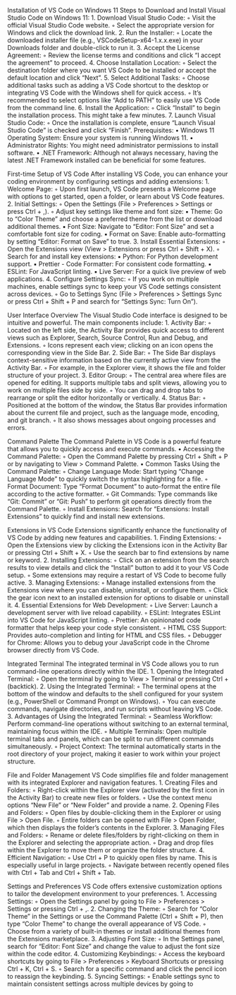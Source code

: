 Installation of VS Code on Windows 11
Steps to Download and Install Visual Studio Code on Windows 11:
    1. Download Visual Studio Code:
        ◦ Visit the official Visual Studio Code website.
        ◦ Select the appropriate version for Windows and click the download link.
    2. Run the Installer:
        ◦ Locate the downloaded installer file (e.g., VSCodeSetup-x64-1.x.x.exe) in your Downloads folder and double-click to run it.
    3. Accept the License Agreement:
        ◦ Review the license terms and conditions and click “I accept the agreement” to proceed.
    4. Choose Installation Location:
        ◦ Select the destination folder where you want VS Code to be installed or accept the default location and click “Next”.
    5. Select Additional Tasks:
        ◦ Choose additional tasks such as adding a VS Code shortcut to the desktop or integrating VS Code with the Windows shell for quick access.
        ◦ It’s recommended to select options like “Add to PATH” to easily use VS Code from the command line.
    6. Install the Application:
        ◦ Click “Install” to begin the installation process. This might take a few minutes.
    7. Launch Visual Studio Code:
        ◦ Once the installation is complete, ensure “Launch Visual Studio Code” is checked and click “Finish”.
Prerequisites:
    • Windows 11 Operating System: Ensure your system is running Windows 11.
    • Administrator Rights: You might need administrator permissions to install software.
    • .NET Framework: Although not always necessary, having the latest .NET Framework installed can be beneficial for some features.

First-time Setup of VS Code
After installing VS Code, you can enhance your coding environment by configuring settings and adding extensions:
    1. Welcome Page:
        ◦ Upon first launch, VS Code presents a Welcome page with options to get started, open a folder, or learn about VS Code features.
    2. Initial Settings:
        ◦ Open the Settings (File > Preferences > Settings or press Ctrl + ,).
        ◦ Adjust key settings like theme and font size:
            ▪ Theme: Go to “Color Theme” and choose a preferred theme from the list or download additional themes.
            ▪ Font Size: Navigate to “Editor: Font Size” and set a comfortable font size for coding.
            ▪ Format on Save: Enable auto-formatting by setting “Editor: Format on Save” to true.
    3. Install Essential Extensions:
        ◦ Open the Extensions view (View > Extensions or press Ctrl + Shift + X).
        ◦ Search for and install key extensions:
            ▪ Python: For Python development support.
            ▪ Prettier - Code Formatter: For consistent code formatting.
            ▪ ESLint: For JavaScript linting.
            ▪ Live Server: For a quick live preview of web applications.
    4. Configure Settings Sync:
        ◦ If you work on multiple machines, enable settings sync to keep your VS Code settings consistent across devices.
        ◦ Go to Settings Sync (File > Preferences > Settings Sync or press Ctrl + Shift + P and search for “Settings Sync: Turn On”).

User Interface Overview
The Visual Studio Code interface is designed to be intuitive and powerful. The main components include:
    1. Activity Bar:
        ◦ Located on the left side, the Activity Bar provides quick access to different views such as Explorer, Search, Source Control, Run and Debug, and Extensions.
        ◦ Icons represent each view; clicking on an icon opens the corresponding view in the Side Bar.
    2. Side Bar:
        ◦ The Side Bar displays context-sensitive information based on the currently active view from the Activity Bar.
        ◦ For example, in the Explorer view, it shows the file and folder structure of your project.
    3. Editor Group:
        ◦ The central area where files are opened for editing. It supports multiple tabs and split views, allowing you to work on multiple files side by side.
        ◦ You can drag and drop tabs to rearrange or split the editor horizontally or vertically.
    4. Status Bar:
        ◦ Positioned at the bottom of the window, the Status Bar provides information about the current file and project, such as the language mode, encoding, and git branch.
        ◦ It also shows messages about ongoing processes and errors.

Command Palette
The Command Palette in VS Code is a powerful feature that allows you to quickly access and execute commands.
    • Accessing the Command Palette:
        ◦ Open the Command Palette by pressing Ctrl + Shift + P or by navigating to View > Command Palette.
    • Common Tasks Using the Command Palette:
        ◦ Change Language Mode: Start typing “Change Language Mode” to quickly switch the syntax highlighting for a file.
        ◦ Format Document: Type “Format Document” to auto-format the entire file according to the active formatter.
        ◦ Git Commands: Type commands like “Git: Commit” or “Git: Push” to perform git operations directly from the Command Palette.
        ◦ Install Extensions: Search for “Extensions: Install Extensions” to quickly find and install new extensions.

Extensions in VS Code
Extensions significantly enhance the functionality of VS Code by adding new features and capabilities.
    1. Finding Extensions:
        ◦ Open the Extensions view by clicking the Extensions icon in the Activity Bar or pressing Ctrl + Shift + X.
        ◦ Use the search bar to find extensions by name or keyword.
    2. Installing Extensions:
        ◦ Click on an extension from the search results to view details and click the “Install” button to add it to your VS Code setup.
        ◦ Some extensions may require a restart of VS Code to become fully active.
    3. Managing Extensions:
        ◦ Manage installed extensions from the Extensions view where you can disable, uninstall, or configure them.
        ◦ Click the gear icon next to an installed extension for options to disable or uninstall it.
    4. Essential Extensions for Web Development:
        ◦ Live Server: Launch a development server with live reload capability.
        ◦ ESLint: Integrates ESLint into VS Code for JavaScript linting.
        ◦ Prettier: An opinionated code formatter that helps keep your code style consistent.
        ◦ HTML CSS Support: Provides auto-completion and linting for HTML and CSS files.
        ◦ Debugger for Chrome: Allows you to debug your JavaScript code in the Chrome browser directly from VS Code.

Integrated Terminal
The integrated terminal in VS Code allows you to run command-line operations directly within the IDE.
    1. Opening the Integrated Terminal:
        ◦ Open the terminal by going to View > Terminal or pressing Ctrl + (backtick).
    2. Using the Integrated Terminal:
        ◦ The terminal opens at the bottom of the window and defaults to the shell configured for your system (e.g., PowerShell or Command Prompt on Windows).
        ◦ You can execute commands, navigate directories, and run scripts without leaving VS Code.
    3. Advantages of Using the Integrated Terminal:
        ◦ Seamless Workflow: Perform command-line operations without switching to an external terminal, maintaining focus within the IDE.
        ◦ Multiple Terminals: Open multiple terminal tabs and panels, which can be split to run different commands simultaneously.
        ◦ Project Context: The terminal automatically starts in the root directory of your project, making it easier to work within your project structure.

File and Folder Management
VS Code simplifies file and folder management with its integrated Explorer and navigation features.
    1. Creating Files and Folders:
        ◦ Right-click within the Explorer view (activated by the first icon in the Activity Bar) to create new files or folders.
        ◦ Use the context menu options “New File” or “New Folder” and provide a name.
    2. Opening Files and Folders:
        ◦ Open files by double-clicking them in the Explorer or using File > Open File.
        ◦ Entire folders can be opened with File > Open Folder, which then displays the folder’s contents in the Explorer.
    3. Managing Files and Folders:
        ◦ Rename or delete files/folders by right-clicking on them in the Explorer and selecting the appropriate action.
        ◦ Drag and drop files within the Explorer to move them or organize the folder structure.
    4. Efficient Navigation:
        ◦ Use Ctrl + P to quickly open files by name. This is especially useful in large projects.
        ◦ Navigate between recently opened files with Ctrl + Tab and Ctrl + Shift + Tab.

Settings and Preferences
VS Code offers extensive customization options to tailor the development environment to your preferences.
    1. Accessing Settings:
        ◦ Open the Settings panel by going to File > Preferences > Settings or pressing Ctrl + ,.
    2. Changing the Theme:
        ◦ Search for “Color Theme” in the Settings or use the Command Palette (Ctrl + Shift + P), then type “Color Theme” to change the overall appearance of VS Code.
        ◦ Choose from a variety of built-in themes or install additional themes from the Extensions marketplace.
    3. Adjusting Font Size:
        ◦ In the Settings panel, search for “Editor: Font Size” and change the value to adjust the font size within the code editor.
    4. Customizing Keybindings:
        ◦ Access the keyboard shortcuts by going to File > Preferences > Keyboard Shortcuts or pressing Ctrl + K, Ctrl + S.
        ◦ Search for a specific command and click the pencil icon to reassign the keybinding.
    5. Syncing Settings:
        ◦ Enable settings sync to maintain consistent settings across multiple devices by going to
